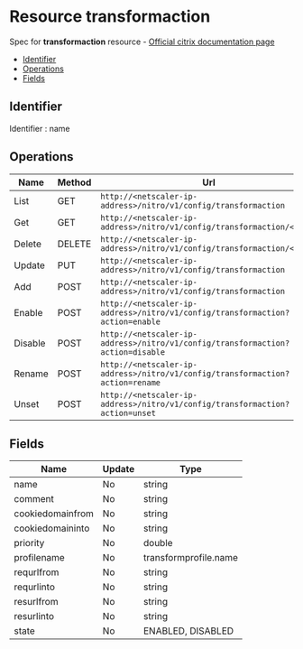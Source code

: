 # Resource transformaction

Spec for **transformaction** resource - [Official citrix documentation page](https://developer-docs.citrix.com/projects/netscaler-nitro-api/en/12.0/configuration/transform/transformaction/transformaction/)

- [Identifier](#identifier)
- [Operations](#operations)
- [Fields](#fields)

## Identifier

Identifier : name

## Operations

| Name | Method | Url |
|----|----|----|
| List | GET | `http://<netscaler-ip-address>/nitro/v1/config/transformaction` |
| Get | GET | `http://<netscaler-ip-address>/nitro/v1/config/transformaction/<name>` |
| Delete | DELETE | `http://<netscaler-ip-address>/nitro/v1/config/transformaction/<name>` |
| Update | PUT | `http://<netscaler-ip-address>/nitro/v1/config/transformaction` |
| Add | POST | `http://<netscaler-ip-address>/nitro/v1/config/transformaction` |
| Enable | POST | `http://<netscaler-ip-address>/nitro/v1/config/transformaction?action=enable` |
| Disable | POST | `http://<netscaler-ip-address>/nitro/v1/config/transformaction?action=disable` |
| Rename | POST | `http://<netscaler-ip-address>/nitro/v1/config/transformaction?action=rename` |
| Unset | POST | `http://<netscaler-ip-address>/nitro/v1/config/transformaction?action=unset` |

## Fields

| Name | Update | Type |
|----|----|----|
| name | No | string |
| comment | No | string |
| cookiedomainfrom | No | string |
| cookiedomaininto | No | string |
| priority | No | double |
| profilename | No | transformprofile.name |
| requrlfrom | No | string |
| requrlinto | No | string |
| resurlfrom | No | string |
| resurlinto | No | string |
| state | No | ENABLED, DISABLED |

